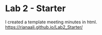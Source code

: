 # Lab 2 - Starter
I created a template meeting minutes in html.
https://rianaali.github.io/Lab2_Starter/

